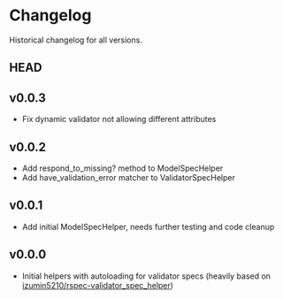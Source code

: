 # Changelog

Historical changelog for all versions.

## HEAD

## v0.0.3

* Fix dynamic validator not allowing different attributes

## v0.0.2

* Add respond_to_missing? method to ModelSpecHelper
* Add have_validation_error matcher to ValidatorSpecHelper

## v0.0.1

* Add initial ModelSpecHelper, needs further testing and code cleanup

## v0.0.0

* Initial helpers with autoloading for validator specs (heavily based on [izumin5210/rspec-validator_spec_helper](https://github.com/izumin5210/rspec-validator_spec_helper))
